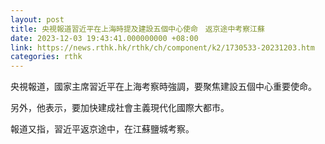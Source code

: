 ```yaml
---
layout: post
title: 央視報道習近平在上海時提及建設五個中心使命　返京途中考察江蘇
date: 2023-12-03 19:43:41.000000000 +08:00
link: https://news.rthk.hk/rthk/ch/component/k2/1730533-20231203.htm
categories: rthk
---
```


央視報道，國家主席習近平在上海考察時強調，要聚焦建設五個中心重要使命。

另外，他表示，要加快建成社會主義現代化國際大都市。

報道又指，習近平返京途中，在江蘇鹽城考察。
